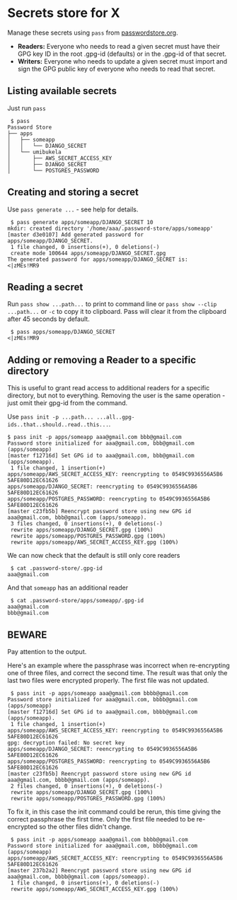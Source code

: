 Secrets store for X
===================

Manage these secrets using `pass` from [passwordstore.org](https://www.passwordstore.org/).

- **Readers:** Everyone who needs to read a given secret must have their GPG key
  ID in the root .gpg-id (defaults) or in the .gpg-id of that secret.
- **Writers:** Everyone who needs to update a given secret must import and sign
  the GPG public key of everyone who needs to read that secret.

## Listing available secrets

Just run `pass`

     $ pass
    Password Store
    ├── apps
    │   ├── someapp
    │   │   └── DJANGO_SECRET
    │   └── umibukela
    │       ├── AWS_SECRET_ACCESS_KEY
    │       ├── DJANGO_SECRET
    │       └── POSTGRES_PASSWORD


## Creating and storing a secret

Use `pass generate ...` - see help for details.

     $ pass generate apps/someapp/DJANGO_SECRET 10
    mkdir: created directory '/home/aaa/.password-store/apps/someapp'
    [master d3e0107] Add generated password for apps/someapp/DJANGO_SECRET.
     1 file changed, 0 insertions(+), 0 deletions(-)
     create mode 100644 apps/someapp/DJANGO_SECRET.gpg
    The generated password for apps/someapp/DJANGO_SECRET is:
    <|zMEs!MR9


## Reading a secret

Run `pass show ...path...` to print to command line or `pass show --clip ...path...` or `-c` to copy it to clipboard. Pass will clear it from the clipboard after 45 seconds by default.

     $ pass apps/someapp/DJANGO_SECRET
    <|zMEs!MR9


## Adding or removing a Reader to a specific directory

This is useful to grant read access to additional readers for a specific directory, but not to everything. Removing the user is the same operation - just omit their gpg-id from the command.

Use `pass init -p ...path... ...all..gpg-ids..that..should..read..this...`.

    $ pass init -p apps/someapp aaa@gmail.com bbb@gmail.com
    Password store initialized for aaa@gmail.com, bbb@gmail.com (apps/someapp)
    [master f12716d] Set GPG id to aaa@gmail.com, bbb@gmail.com (apps/someapp).
     1 file changed, 1 insertion(+)
    apps/someapp/AWS_SECRET_ACCESS_KEY: reencrypting to 0549C9936556A5B6 5AFE80D12EC61626
    apps/someapp/DJANGO_SECRET: reencrypting to 0549C9936556A5B6 5AFE80D12EC61626
    apps/someapp/POSTGRES_PASSWORD: reencrypting to 0549C9936556A5B6 5AFE80D12EC61626
    [master c23fb5b] Reencrypt password store using new GPG id aaa@gmail.com, bbb@gmail.com (apps/someapp).
     3 files changed, 0 insertions(+), 0 deletions(-)
     rewrite apps/someapp/DJANGO_SECRET.gpg (100%)
     rewrite apps/someapp/POSTGRES_PASSWORD.gpg (100%)
     rewrite apps/someapp/AWS_SECRET_ACCESS_KEY.gpg (100%)

We can now check that the default is still only core readers

     $ cat .password-store/.gpg-id
    aaa@gmail.com

And that `someapp` has an additional reader

     $ cat .password-store/apps/someapp/.gpg-id
    aaa@gmail.com
    bbb@gmail.com


BEWARE
------

Pay attention to the output.

Here's an example where the passphrase was incorrect when re-encrypting one of three files, and correct the second time. The result was that only the last two files were encrypted properly. The first file was not updated.

     $ pass init -p apps/someapp aaa@gmail.com bbbb@gmail.com
    Password store initialized for aaa@gmail.com, bbbb@gmail.com (apps/someapp)
    [master f12716d] Set GPG id to aaa@gmail.com, bbbb@gmail.com (apps/someapp).
     1 file changed, 1 insertion(+)
    apps/someapp/AWS_SECRET_ACCESS_KEY: reencrypting to 0549C9936556A5B6 5AFE80D12EC61626
    gpg: decryption failed: No secret key
    apps/someapp/DJANGO_SECRET: reencrypting to 0549C9936556A5B6 5AFE80D12EC61626
    apps/someapp/POSTGRES_PASSWORD: reencrypting to 0549C9936556A5B6 5AFE80D12EC61626
    [master c23fb5b] Reencrypt password store using new GPG id aaa@gmail.com, bbbb@gmail.com (apps/someapp).
     2 files changed, 0 insertions(+), 0 deletions(-)
     rewrite apps/someapp/DJANGO_SECRET.gpg (100%)
     rewrite apps/someapp/POSTGRES_PASSWORD.gpg (100%)


To fix it, in this case the init command could be rerun, this time giving the correct passphrase the first time. Only the first file needed to be re-encrypted so the other files didn't change.

     $ pass init -p apps/someapp aaa@gmail.com bbbb@gmail.com
    Password store initialized for aaa@gmail.com, bbbb@gmail.com (apps/someapp)
    apps/someapp/AWS_SECRET_ACCESS_KEY: reencrypting to 0549C9936556A5B6 5AFE80D12EC61626
    [master 237b2a2] Reencrypt password store using new GPG id aaa@gmail.com, bbbb@gmail.com (apps/someapp).
     1 file changed, 0 insertions(+), 0 deletions(-)
     rewrite apps/someapp/AWS_SECRET_ACCESS_KEY.gpg (100%)
